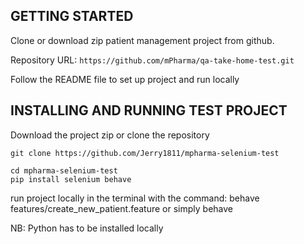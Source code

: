 ## GETTING STARTED

Clone or download zip patient management project from github.

Repository URL: `https://github.com/mPharma/qa-take-home-test.git`

Follow the README file to set up project and run locally

## INSTALLING AND RUNNING TEST PROJECT

Download the project zip or clone the repository

`git clone https://github.com/Jerry1811/mpharma-selenium-test`

```
cd mpharma-selenium-test
pip install selenium behave
```

run project locally in the terminal with the command:
behave features/create_new_patient.feature or simply behave

NB: Python has to be installed locally

